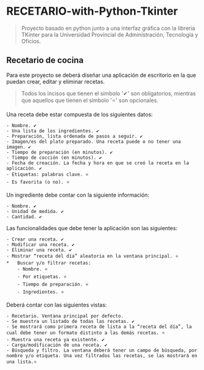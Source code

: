 # RECETARIO-with-Python-Tkinter
> Proyecto basado en python junto a una interfaz gráfica con la libreria TKinter para la Universidad Provincial de Administración, Tecnología y Oficios.

## Recetario de cocina
Para este proyecto se deberá diseñar una aplicación de escritorio en la que puedan crear, editar y eliminar recetas.

> Todos los incisos que tienen el símbolo '✔' son obligatorios, mientras que aquellos que tienen el símbolo '⭐' son opcionales.

Una receta debe estar compuesta de los siguientes datos:

    - Nombre. ✔
    - Una lista de los ingredientes. ✔
    - Preparación, lista ordenada de pasos a seguir. ✔
    - Imagen/es del plato preparado. Una receta puede o no tener una imagen. ✔
    - Tiempo de preparación (en minutos). ✔
    - Tiempo de cocción (en minutos). ✔
    - Fecha de creación. La fecha y hora en que se creó la receta en la aplicación. ✔
    - Etiquetas: palabras clave. ⭐
    - Es favorita (o no). ⭐

Un ingrediente debe contar con la siguiente información:

    - Nombre. ✔
    - Unidad de medida. ✔
    - Cantidad. ✔

Las funcionalidades que debe tener la aplicación son las siguientes:

    - Crear una receta. ✔
    - Modificar una receta. ✔
    - Eliminar una receta. ✔
    - Mostrar “receta del día” aleatoria en la ventana principal. ⭐
    *   Buscar y/o filtrar recetas:
        - Nombre. ⭐
        - Por etiquetas. ⭐
        - Tiempo de preparación. ⭐
        - Ingredientes. ⭐

Deberá contar con las siguientes vistas:

    - Recetario. Ventana principal por defecto.
    - Se muestra un listado de todas las recetas. ✔
    - Se mostrará como primera receta de lista a la “receta del día”, la cual debe tener un formato distinto a las demás recetas. ⭐
    - Muestra una receta ya existente. ✔
    - Carga/modificación de una receta. ✔
    - Búsqueda y filtro. La ventana deberá tener un campo de búsqueda, por nombre y/o etiqueta. Una vez filtrados las recetas, se las mostrará en una lista.⭐